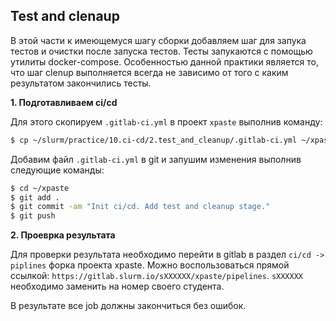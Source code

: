 ## Test and clenaup

В этой части к имеющемуся шагу сборки добавляем шаг для запука тестов и очистки после запуска тестов. Тесты запукаются с помощью утилиты docker-compose. Особенностью данной практики является то, что шаг clenup выполняется всегда не зависимо от того с каким результатом закончились тесты.

**1. Подготавливаем ci/cd**

Для этого скопируем `.gitlab-ci.yml` в проект `xpaste` выполнив команду:

```bash
$ cp ~/slurm/practice/10.ci-cd/2.test_and_cleanup/.gitlab-ci.yml ~/xpaste/
```
Добавим файл `.gitlab-ci.yml` в git и запушим изменения выполнив следующие команды:

```bash
$ cd ~/xpaste
$ git add .
$ git commit -am "Init ci/cd. Add test and cleanup stage."
$ git push
```

**2. Проеврка результата**

Для проверки результата необходимо перейти в gitlab в раздел `ci/cd -> piplines` форка проекта xpaste. 
Можно воспользоваться прямой ссылкой: `https://gitlab.slurm.io/sXXXXXX/xpaste/pipelines`. `sXXXXXX` необходимо заменить на номер своего студента.

В результате все job должны закончиться без ошибок.
